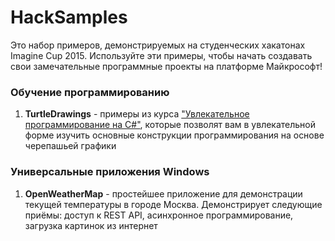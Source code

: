 # HackSamples
Это набор примеров, демонстрируемых на студенческих хакатонах Imagine Cup 2015. Используйте эти примеры, чтобы начать создавать свои замечательные программные проекты на платформе Майкрософт!

### Обучение программированию
1. **TurtleDrawings** - примеры из курса ["Увлекательное программирование на C#"](http://aka.ms/learncs), которые позволят вам в увлекательной форме изучить основные конструкции программирования на основе черепашьей графики

### Универсальные приложения Windows
1. **OpenWeatherMap** - простейшее приложение для демонстрации текущей температуры в городе Москва. Демонстрирует следующие приёмы: доступ к REST API, асинхронное программирование, загрузка картинок из интернет

